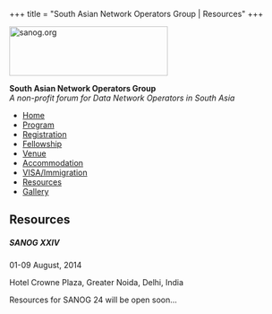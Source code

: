 +++
title = "South Asian Network Operators Group | Resources"
+++

[<img src="../images/logo.jpg" width="283" height="88" alt="sanog.org" />](../index.html)

**South Asian Network Operators Group**  
*A non-profit forum for Data Network Operators in South Asia*

-   [Home](index.html)
-   [Program](program.html)
-   [Registration](reg.html)
-   [Fellowship](fellowship.html)
-   [Venue](venue.html)
-   [Accommodation](accomo.html)
-   [VISA/Immigration](visa.html)
-   [Resources](downloads.html)
-   [Gallery](gallery.html)

Resources
---------

##### SANOG XXIV

01-09 August, 2014

Hotel Crowne Plaza, Greater Noida, Delhi, India

Resources for SANOG 24 will be open soon...

  

 
